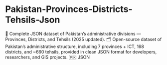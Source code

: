 # Pakistan-Provinces-Districts-Tehsils-Json
📍 Complete JSON dataset of Pakistan’s administrative divisions — Provinces, Districts, and Tehsils (2025 updated). 🗂️ Open-source dataset of Pakistan’s administrative structure, including 7 provinces + ICT, 168 districts, and ~660 tehsils, provided in clean JSON format for developers, researchers, and GIS projects. 🇵🇰 JSON 
